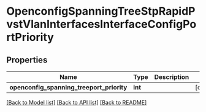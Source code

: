 # OpenconfigSpanningTreeStpRapidPvstVlanInterfacesInterfaceConfigPortPriority

## Properties
Name | Type | Description | Notes
------------ | ------------- | ------------- | -------------
**openconfig_spanning_treeport_priority** | **int** |  | [optional] 

[[Back to Model list]](../README.md#documentation-for-models) [[Back to API list]](../README.md#documentation-for-api-endpoints) [[Back to README]](../README.md)


